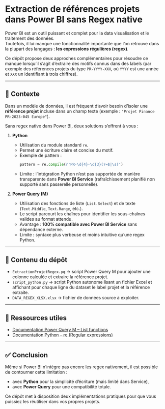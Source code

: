 # Extraction de références projets dans Power BI sans Regex native

Power BI est un outil puissant et complet pour la data visualisation et le traitement des données.  
Toutefois, il lui manque une fonctionnalité importante que l’on retrouve dans la plupart des langages : **les expressions régulières (regex)**.  

Ce dépôt propose deux approches complémentaires pour résoudre ce manque lorsqu’il s’agit d’extraire des motifs connus dans des labels (par exemple des références projets du type `PR-YYYY-XXX`, où `YYYY` est une année et `XXX` un identifiant à trois chiffres).

---

## 📌 Contexte

Dans un modèle de données, il est fréquent d’avoir besoin d’isoler une **référence projet** incluse dans un champ texte (exemple : `"Projet Finance PR-2023-045 Europe"`).  

Sans regex native dans Power BI, deux solutions s’offrent à vous :  

1. **Python**  
   - Utilisation du module standard `re`.  
   - Permet une écriture claire et concise du motif.  
   - Exemple de pattern :  
     ```python
     pattern = re.compile(r'PR-\d{4}-\d{3}(?=$|\s)')
     ```  
   - Limite : l’intégration Python n’est pas supportée de manière transparente dans **Power BI Service** (rafraîchissement planifié non supporté sans passerelle personnelle).

2. **Power Query (M)**  
   - Utilisation des fonctions de liste (`List.Select`) et de texte (`Text.Middle`, `Text.Range`, etc.).  
   - Le script parcourt les chaînes pour identifier les sous-chaînes valides au format attendu.  
   - Avantage : **100% compatible avec Power BI Service** sans dépendance externe.  
   - Limite : syntaxe plus verbeuse et moins intuitive qu’une regex Python.

---

## 📂 Contenu du dépôt

- `ExtractionProjetRegex.pq` → script Power Query M pour ajouter une colonne calculée et extraire la référence projet.  
- `script_python.py` → script Python autonome lisant un fichier Excel et affichant pour chaque ligne du dataset le label projet et la référence extraite.  
- `DATA_REGEX_XLSX.xlsx` → fichier de données source à exploiter.

---

## 📖 Ressources utiles
- [Documentation Power Query M – List functions](https://learn.microsoft.com/fr-fr/powerquery-m/list-functions)  
- [Documentation Python – re (Regular expressions)](https://docs.python.org/3/library/re.html)  

---

## ✅ Conclusion

Même si Power BI n’intègre pas encore les regex nativement, il est possible de contourner cette limitation :  
- avec **Python** pour la simplicité d’écriture (mais limité dans Service),  
- avec **Power Query** pour une compatibilité totale.  

Ce dépôt met à disposition deux implémentations pratiques pour que vous puissiez les réutiliser dans vos propres projets.  
